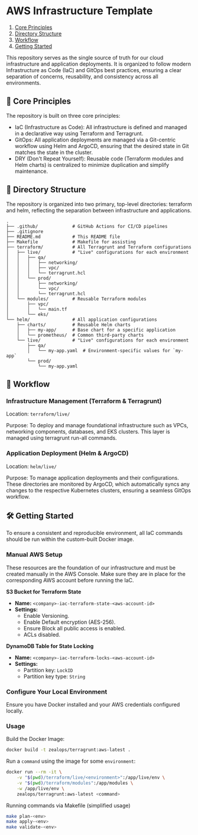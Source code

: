 # AWS Infrastructure Template

1. [Core Principles](#core-principles)  
2. [Directory Structure](#directory-structure)
3. [Workflow](#workflow)
4. [Getting Started](#getting-started)

This repository serves as the single source of truth for our cloud infrastructure and application deployments. It is organized to follow modern Infrastructure as Code (IaC) and GitOps best practices, ensuring a clear separation of concerns, reusability, and consistency across all environments.

## 🧱 Core Principles
The repository is built on three core principles:

- IaC (Infrastructure as Code): All infrastructure is defined and managed in a declarative way using Terraform and Terragrunt.
- GitOps: All application deployments are managed via a Git-centric workflow using Helm and ArgoCD, ensuring that the desired state in Git matches the state in the cluster.
- DRY (Don't Repeat Yourself): Reusable code (Terraform modules and Helm charts) is centralized to minimize duplication and simplify maintenance.

## 🌳 Directory Structure
The repository is organized into two primary, top-level directories: terraform and helm, reflecting the separation between infrastructure and applications.

```
.
├── .github/             # GitHub Actions for CI/CD pipelines
├── .gitignore
├── README.md            # This README file
├── Makefile             # Makefile for assisting 
├── terraform/           # All Terragrunt and Terraform configurations
│   ├── live/            # "Live" configurations for each environment
│   │   ├── qa/
│   │   │   ├── networking/
│   │   │   ├── vpc/
│   │   │   └── terragrunt.hcl
│   │   └── prod/
│   │       ├── networking/
│   │       └── vpc/
│   │       └── terragrunt.hcl
│   └── modules/         # Reusable Terraform modules
│       ├── vpc/
│       │   └── main.tf
│       └── eks/
└── helm/                # All application configurations
    ├── charts/          # Reusable Helm charts
    │   ├── my-app/      # Base chart for a specific application
    │   └── prometheus/  # Common third-party charts
    └── live/            # "Live" configurations for each environment
        ├── qa/
        │   └── my-app.yaml  # Environment-specific values for `my-app`
        └── prod/
            └── my-app.yaml
```

## 🚀 Workflow

### Infrastructure Management (Terraform & Terragrunt)

Location: `terraform/live/`

Purpose: To deploy and manage foundational infrastructure such as VPCs, networking components, databases, and EKS clusters. This layer is managed using terragrunt run-all commands.

### Application Deployment (Helm & ArgoCD)

Location: `helm/live/`

Purpose: To manage application deployments and their configurations. These directories are monitored by ArgoCD, which automatically syncs any changes to the respective Kubernetes clusters, ensuring a seamless GitOps workflow.

## 🛠️ Getting Started

To ensure a consistent and reproducible environment, all IaC commands should be run within the custom-built Docker image.

### Manual AWS Setup

These resources are the foundation of our infrastructure and must be created manually in the AWS Console. Make sure they are in place for the corresponding AWS account before running the IaC.

**S3 Bucket for Terraform State**

* **Name:** `<company>-iac-terraform-state-<aws-account-id>`
* **Settings:**
    * Enable Versioning.
    * Enable Default encryption (AES-256).
    * Ensure Block all public access is enabled.
    * ACLs disabled.

**DynamoDB Table for State Locking**

* **Name:** `<company>-iac-terraform-locks-<aws-account-id>`
* **Settings:**
    * Partition key: `LockID`
    * Partition key type: `String`

### Configure Your Local Environment

Ensure you have Docker installed and your AWS credentials configured locally.

### Usage

Build the Docker Image:

```sh
docker build -t zealops/terragrunt:aws-latest .
```

Run a `command` using the image for some `environment`:

```sh
docker run --rm -it \
    -v "$(pwd)/terraform/live/<environment>":/app/live/env \
    -v "$(pwd)/terraform/modules":/app/modules \
    -w /app/live/env \
    zealops/terragrunt:aws-latest <command>
```

Running commands via Makefile (simplified usage)
```sh
make plan-<env>
make apply-<env>
make validate-<env>
```
